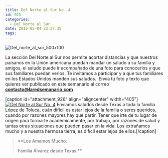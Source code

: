 ```yaml
---
title: Del Norte al Sur No. 4
id: 925
categories:
  - Del Norte al Sur
date: 2015-05-04 22:27:35
tags:
---
```


![Del_norte_al_sur_500x100](http://www.laredsemanario.com/wp-content/uploads/2015/04/Del_norte_al_sur_500x100.png)

La sección Del Norte al Sur nos permite acortar distancias y que nuestros paisanos en la Unión americana puedan mandar un saludo a su familia y amigos, el saludo puede ir acompañado de una foto para conocerlos y que sus familiares puedan verlos. Te invitamos a participar y a que tus familiares en los Estados Unidos manden sus saludos.  Envía tu foto y texto que quieres ver publicado en este semanario al correo **[contacto@laredsemanario.com](mailto:contacto@laredsemanario.com)**

[caption id="attachment_926" align="aligncenter" width="405"][![Del Norte al Sur No. 4](http://www.laredsemanario.com/wp-content/uploads/2015/05/norte_sur_no_04.jpg)](http://www.laredsemanario.com/wp-content/uploads/2015/05/norte_sur_no_04.jpg) Enviamos saludos desde Texas a toda la familia López de Toluca, cuán difícil es estar lejos de la familia o seres queridos, cuando por razones mayores hay que partir. Tener que irte de tu lugar de origen para formarte académicamente, por trabajo, por razones de salud y tantas otras situaciones que pueden pasar en la vida. Los extrañamos mucho y a nuestra hermosa tierra, es difícil estar lejos de ellos.[/caption]
> **Los Amamos Mucho.> 
> Familia Álvarez desde Texas.**